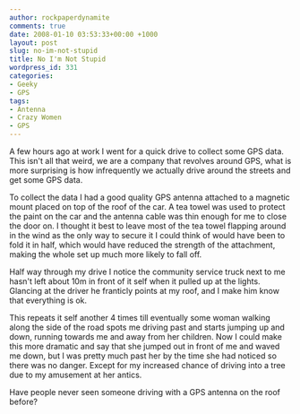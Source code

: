 ```yaml
---
author: rockpaperdynamite
comments: true
date: 2008-01-10 03:53:33+00:00 +1000
layout: post
slug: no-im-not-stupid
title: No I'm Not Stupid
wordpress_id: 331
categories:
- Geeky
- GPS
tags:
- Antenna
- Crazy Women
- GPS
---
```


A few hours ago at work I went for a quick drive to collect some GPS data. This isn't all that weird, we are a company that revolves around GPS, what is more surprising is how infrequently we actually drive around the streets and get some GPS data.

To collect the data I had a good quality GPS antenna attached to a magnetic mount placed on top of the roof of the car. A tea towel was used to protect the paint on the car and the antenna cable was thin enough for me to close the door on. I thought it best to leave most of the tea towel flapping around in the wind as the only way to secure it I could think of would have been to fold it in half, which would have reduced the strength of the attachment, making the whole set up much more likely to fall off.

Half way through my drive I notice the community service truck next to me hasn't left about 10m in front of it self when it pulled up at the lights. Glancing at the driver he franticly points at my roof, and I make him know that everything is ok.

This repeats it self another 4 times till eventually some woman walking along the side of the road spots me driving past and starts jumping up and down, running towards me and away from her children. Now I could make this more dramatic and say that she jumped out in front of me and waved me down, but I was pretty much past her by the time she had noticed so there was no danger. Except for my increased chance of driving into a tree due to my amusement at her antics.

Have people never seen someone driving with a GPS antenna on the roof before?
